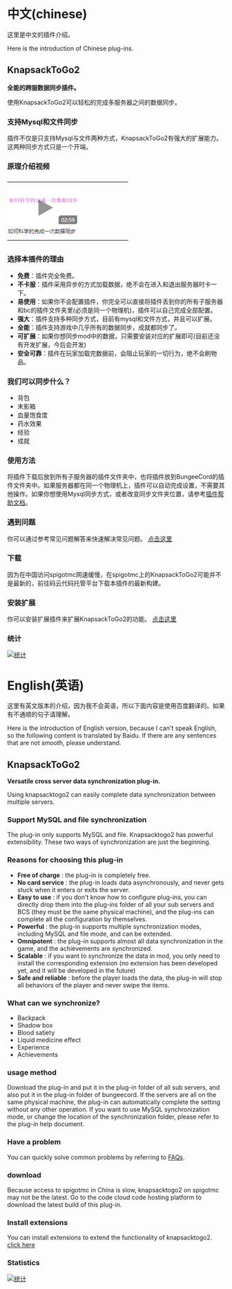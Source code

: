 # 中文(chinese)
这里是中文的插件介绍。

Here is the introduction of Chinese plug-ins.
## KnapsackToGo2 
__全能的跨服数据同步插件。__

使用KnapsackToGo2可以轻松的完成多服务器之间的数据同步。
### 支持Mysql和文件同步
插件不仅是只支持Mysql与文件两种方式，KnapsackToGo2有强大的扩展能力。这两种同步方式只是一个开端。

### 原理介绍视频
————————————————————\
[![点击打开视频](插件使用帮助/图片/原理介绍视频.png)](https://www.bilibili.com/video/BV1RT4y1A7YX) \
————————————————————

### 选择本插件的理由
- __免费__：插件完全免费。
- __不卡服__：插件采用异步的方式加载数据，绝不会在进入和退出服务器时卡一下。
- __易使用__：如果你不会配置插件，你完全可以直接将插件丢到你的所有子服务器和bc的插件文件夹里(必须是同一个物理机)，插件可以自己完成全部配置。
- __强大__：插件支持多种同步方式，目前有mysql和文件方式，并且可以扩展。
- __全能__：插件支持游戏中几乎所有的数据同步，成就都同步了。
- __可扩展__：如果你想同步mod中的数据，只需要安装对应的扩展即可(目前还没有开发扩展，今后会开发)
- __安全可靠__：插件在玩家加载完数据前，会阻止玩家的一切行为，绝不会刷物品。
### 我们可以同步什么？
- 背包
- 末影箱
- 血量饱食度
- 药水效果
- 经验
- 成就
### 使用方法
将插件下载后放到所有子服务器的插件文件夹中，也将插件放到BungeeCord的插件文件夹中。如果服务器都在同一个物理机上，插件可以自动完成设置，不需要其他操作。如果你想使用Mysql同步方式，或者改变同步文件夹位置，请参考[插件帮助文档](插件使用帮助)。

### 遇到问题
你可以通过参考常见问题解答来快速解决常见问题。
[点击这里](常见问题解答)
### 下载
因为在中国访问spigotmc网速缓慢，在spigotmc上的KnapsackToGo2可能并不是最新的，前往码云代码托管平台下载本插件的最新构建。

### 安装扩展
你可以安装扩展插件来扩展KnapsackToGo2的功能。
[点击这里](.jar/plug)

### 统计
[![统计](https://bstats.org/signatures/bukkit/KnapsackToGo.svg "统计")](https://bstats.org/plugin/bukkit/KnapsackToGo/8687)

# English(英语)
这里有英文版本的介绍，因为我不会英语，所以下面内容是使用百度翻译的。如果有不通顺的句子请理解。

Here is the introduction of English version, because I can't speak English, so the following content is translated by Baidu. If there are any sentences that are not smooth, please understand.
## KnapsackToGo2
__Versatile cross server data synchronization plug-in.__

Using knapsacktogo2 can easily complete data synchronization between multiple servers.
### Support MySQL and file synchronization
The plug-in only supports MySQL and file. Knapsacktogo2 has powerful extensibility. These two ways of synchronization are just the beginning.
### Reasons for choosing this plug-in
- __Free of charge__ : the plug-in is completely free.
- __No card service__ : the plug-in loads data asynchronously, and never gets stuck when it enters or exits the server.
- __Easy to use__ : if you don't know how to configure plug-ins, you can directly drop them into the plug-ins folder of all your sub servers and BCS (they must be the same physical machine), and the plug-ins can complete all the configuration by themselves.
- __Powerful__ : the plug-in supports multiple synchronization modes, including MySQL and file mode, and can be extended.
- __Omnipotent__ : the plug-in supports almost all data synchronization in the game, and the achievements are synchronized.
- __Scalable__ : if you want to synchronize the data in mod, you only need to install the corresponding extension (no extension has been developed yet, and it will be developed in the future)
- __Safe and reliable__ : before the player loads the data, the plug-in will stop all behaviors of the player and never swipe the items.
### What can we synchronize?
- Backpack
- Shadow box
- Blood satiety
- Liquid medicine effect
- Experience
- Achievements
### usage method
Download the plug-in and put it in the plug-in folder of all sub servers, and also put it in the plug-in folder of bungeecord. If the servers are all on the same physical machine, the plug-in can automatically complete the setting without any other operation. If you want to use MySQL synchronization mode, or change the location of the synchronization folder, please refer to the plug-in help document.
### Have a problem
You can quickly solve common problems by referring to [FAQs](常见问题解答).

### download
Because access to spigotmc in China is slow, knapsacktogo2 on spigotmc may not be the latest. Go to the code cloud code hosting platform to download the latest build of this plug-in.

### Install extensions
You can install extensions to extend the functionality of knapsacktogo2.
[click here](.jar/plug)

### Statistics
[![统计](https://bstats.org/signatures/bukkit/KnapsackToGo.svg "统计")](https://bstats.org/plugin/bukkit/KnapsackToGo/8687)

